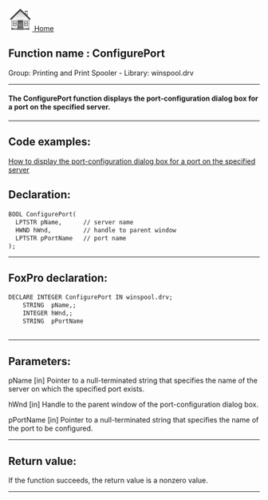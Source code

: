[<img src="../../images/home.png"> Home ](https://github.com/VFPX/Win32API)  

## Function name : ConfigurePort
Group: Printing and Print Spooler - Library: winspool.drv    
***  


#### The ConfigurePort function displays the port-configuration dialog box for a port on the specified server. 
***  


## Code examples:
[How to display the port-configuration dialog box for a port on the specified server](../../samples/sample_362.md)  

## Declaration:
```foxpro  
BOOL ConfigurePort(
  LPTSTR pName,      // server name
  HWND hWnd,         // handle to parent window
  LPTSTR pPortName   // port name
);  
```  
***  


## FoxPro declaration:
```foxpro  
DECLARE INTEGER ConfigurePort IN winspool.drv;
	STRING  pName,;
	INTEGER hWnd,;
	STRING  pPortName
  
```  
***  


## Parameters:
pName 
[in] Pointer to a null-terminated string that specifies the name of the server on which the specified port exists. 

hWnd 
[in] Handle to the parent window of the port-configuration dialog box. 

pPortName 
[in] Pointer to a null-terminated string that specifies the name of the port to be configured. 
  
***  


## Return value:
If the function succeeds, the return value is a nonzero value.  
***  

